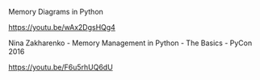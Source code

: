 Memory Diagrams in Python

https://youtu.be/wAx2DgsHQg4

Nina Zakharenko - Memory Management in Python - The Basics - PyCon 2016

https://youtu.be/F6u5rhUQ6dU

